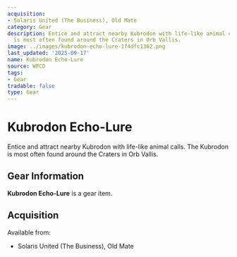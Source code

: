 ```yaml
---
acquisition:
- Solaris United (The Business), Old Mate
category: Gear
description: Entice and attract nearby Kubrodon with life-like animal calls. The Kubrodon
  is most often found around the Craters in Orb Vallis.
image: ../images/kubrodon-echo-lure-1f4dfc1362.png
last_updated: '2025-09-17'
name: Kubrodon Echo-Lure
source: WFCD
tags:
- Gear
tradable: false
type: Gear
---
```


# Kubrodon Echo-Lure

Entice and attract nearby Kubrodon with life-like animal calls. The Kubrodon is most often found around the Craters in Orb Vallis.

## Gear Information

**Kubrodon Echo-Lure** is a gear item.

## Acquisition

Available from:
- Solaris United (The Business), Old Mate

